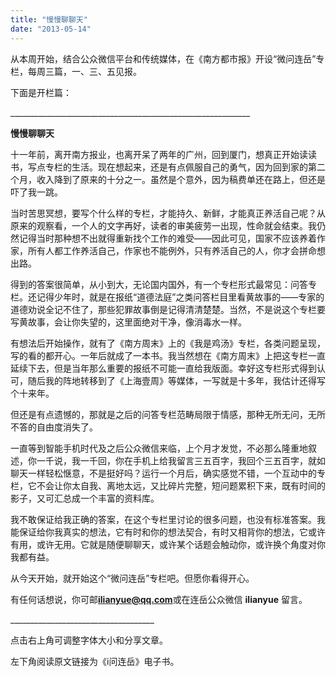 ```yaml
---
title: "慢慢聊聊天"
date: "2013-05-14"
---
```


从本周开始，结合公众微信平台和传统媒体，在《南方都市报》开设“微问连岳”专栏，每周三篇，一、三、五见报。

下面是开栏篇：

\_\_\_\_\_\_\_\_\_\_\_\_\_\_\_\_\_\_\_\_\_\_\_\_\_\_\_\_\_\_\_\_\_\_\_\_\_\_\_\_\_\_\_\_\_\_\_\_\_\_\_\_\_\_\_\_\_\_\_\_  

**慢慢聊聊天**

十一年前，离开南方报业，也离开呆了两年的广州，回到厦门，想真正开始读读书，写点专栏的生活。现在想起来，还是有点佩服自己的勇气，因为回到家的第二个月，收入降到了原来的十分之一。虽然是个意外，因为稿费单还在路上，但还是吓了我一跳。

当时苦思冥想，要写个什么样的专栏，才能持久、新鲜，才能真正养活自己呢？从原来的观察看，一个人的文字再好，读者的审美疲劳一出现，性命就会结束。我仍然记得当时那种想不出就得重新找个工作的难受——因此可见，国家不应该养着作家，所有人都工作养活自己，作家也不能例外，只有养活自己的人，你才会拼命想出路。

得到的答案很简单，从小到大，无论国内国外，有一个专栏形式最常见：问答专栏。还记得少年时，就是在报纸“道德法庭”之类问答栏目里看黄故事的——专家的道德劝说全记不住了，那些犯罪故事倒是记得清清楚楚。当然，不是说这个专栏要写黄故事，会让你失望的，这里面绝对干净，像消毒水一样。

有想法后开始操作，就有了《南方周末》上的《我是鸡汤》专栏，各类问题呈现，写的看的都开心。一年后就成了一本书。我当然想在《南方周末》上把这专栏一直延续下去，但是当年那么重要的报纸不可能一直给我版面。幸好这专栏形式得到认可，随后我的阵地转移到了《上海壹周》等媒体，一写就是十多年，我估计还得写个十来年。

但还是有点遗憾的，那就是之后的问答专栏范畴局限于情感，那种无所无问，无所不答的自由度消失了。

一直等到智能手机时代及之后公众微信来临，上个月才发觉，不必那么隆重地叙述，你一千说，我一千回，你在手机上给我留言三五百字，我回个三五百字，就如聊天一样轻松惬意，不是挺好吗？运行一个月后，确实感觉不错，一个互动中的专栏，它不会让你太自我、离地太远，又比碎片完整，短问题累积下来，既有时间的影子，又可汇总成一个丰富的资料库。

我不敢保证给我正确的答案，在这个专栏里讨论的很多问题，也没有标准答案。我能保证给你我真实的想法，它有时和你的想法契合，有时又相背你的想法，它或许有用，或许无用。它就是随便聊聊天，或许某个话题会触动你，或许换个角度对你我都有益。

从今天开始，就开始这个“微问连岳”专栏吧。但愿你看得开心。

有任何话想说，你可邮**ilianyue@qq.com**或在连岳公众微信 **ilianyue** 留言。

\_\_\_\_\_\_\_\_\_\_\_\_\_\_\_\_\_\_\_\_\_\_\_\_\_\_\_\_\_\_\_\_\_\_\_\_  

点击右上角可调整字体大小和分享文章。

左下角阅读原文链接为《i问连岳》电子书。
